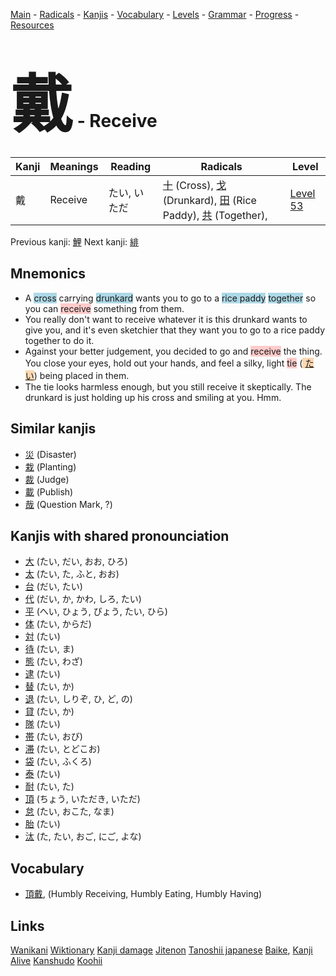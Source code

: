 <style> bigfont {font-size: 100px}</style>
[Main](../README.md) -
[Radicals](../radicals.md) -
[Kanjis](../kanjis.md) -
[Vocabulary](../vocabulary.md) -
[Levels](../levels.md) -
[Grammar](../grammar.md) - 
[Progress](../progress.md) -
[Resources](../resources.md)
# <bigfont> 戴</bigfont> - Receive 

| Kanji | Meanings | Reading | Radicals | Level |
| --- | --- | --- | --- | --- |
| 戴 | Receive | たい, いただ | [十](../radicals/十.md) (Cross), [戈](../radicals/戈.md) (Drunkard), [田](../radicals/田.md) (Rice Paddy), [共](../radicals/共.md) (Together),  | [Level 53](../levels/wk_level53.md) |

Previous kanji: [鯉](鯉.md) Next kanji: [緋](緋.md) 

## Mnemonics
 * A <span style="background-color:#ADD8E6"> cross</span> carrying <span style="background-color:#ADD8E6"> drunkard</span> wants you to go to a <span style="background-color:#ADD8E6"> rice paddy</span> <span style="background-color:#ADD8E6"> together</span> so you can <span style="background-color:#ffcccb"> receive</span> something from them.
* You really don't want to receive whatever it is this drunkard wants to give you, and it's even sketchier that they want you to go to a rice paddy together to do it.
* Against your better judgement, you decided to go and <span style="background-color:#ffcccb"> receive</span> the thing. You close your eyes, hold out your hands, and feel a silky, light <span style="background-color:#ffcccb"> tie</span> (<span style="background-color:#fed8b1"> [たい](https://jisho.org/search/たい)</span>) being placed in them.
* The tie looks harmless enough, but you still receive it skeptically. The drunkard is just holding up his cross and smiling at you. Hmm.


## Similar kanjis
 * [災](災.md) (Disaster)
* [栽](栽.md) (Planting)
* [裁](裁.md) (Judge)
* [載](載.md) (Publish)
* [哉](哉.md) (Question Mark, ?)



## Kanjis with shared pronounciation
 * [大](大.md) (たい, だい, おお, ひろ)
* [太](太.md) (たい, た, ふと, おお)
* [台](台.md) (だい, たい)
* [代](代.md) (だい, か, かわ, しろ, たい)
* [平](平.md) (へい, ひょう, びょう, たい, ひら)
* [体](体.md) (たい, からだ)
* [対](対.md) (たい)
* [待](待.md) (たい, ま)
* [態](態.md) (たい, わざ)
* [逮](逮.md) (たい)
* [替](替.md) (たい, か)
* [退](退.md) (たい, しりぞ, ひ, ど, の)
* [貸](貸.md) (たい, か)
* [隊](隊.md) (たい)
* [帯](帯.md) (たい, おび)
* [滞](滞.md) (たい, とどこお)
* [袋](袋.md) (たい, ふくろ)
* [泰](泰.md) (たい)
* [耐](耐.md) (たい, た)
* [頂](頂.md) (ちょう, いただき, いただ)
* [怠](怠.md) (たい, おこた, なま)
* [胎](胎.md) (たい)
* [汰](汰.md) (た, たい, おご, にご, よな)



## Vocabulary
 * [頂戴](../vocabulary/戴.md), (Humbly Receiving, Humbly Eating, Humbly Having)




## Links 


[Wanikani](https://www.wanikani.com/kanji/戴)
[Wiktionary](https://en.wiktionary.org/wiki/戴)
[Kanji damage](http://www.kanjidamage.com/kanji/search?utf8=✓&q=戴)
[Jitenon](https://jitenon.com/kanji/戴)
[Tanoshii japanese](https://www.tanoshiijapanese.com/dictionary/kanji.cfm?k=戴)
[Baike](https://baike.baidu.com/item/戴),
[Kanji Alive](https://app.kanjialive.com/戴)
[Kanshudo](https://www.kanshudo.com/searchmn?q=戴)
[Koohii](https://kanji.koohii.com/study/kanji/戴)
